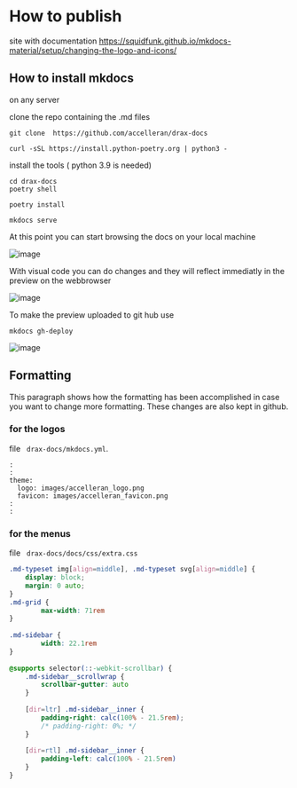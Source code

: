# How to publish

site with documentation
https://squidfunk.github.io/mkdocs-material/setup/changing-the-logo-and-icons/

## How to install mkdocs
on any server 

clone the repo containing the .md files
```
git clone  https://github.com/accelleran/drax-docs
```

```
curl -sSL https://install.python-poetry.org | python3 -
```

install the tools ( python 3.9 is needed)
``` 
cd drax-docs
poetry shell
```
``` 
poetry install
```
```
mkdocs serve
```

At this point you can start browsing the docs on your local machine

![image](https://user-images.githubusercontent.com/21971027/208943432-3ed84619-7da0-4f22-be50-74ab8d1d78f0.png)


With visual code you can do changes and they will reflect immediatly in the preview on the webbrowser

![image](https://user-images.githubusercontent.com/21971027/208943521-f34ab04a-477c-4454-90bf-c2151990dfc6.png)


To make the preview uploaded to git hub use
```
mkdocs gh-deploy
```

![image](https://user-images.githubusercontent.com/21971027/208943676-be1ce5cc-17c9-485a-ae55-a96261232c30.png)



## Formatting 
This paragraph shows how the formatting has been accomplished in case you want to change more formatting.
These changes are also kept in github. 

### for the logos
file ``` drax-docs/mkdocs.yml```. 
```
:
:
theme:                                    
  logo: images/accelleran_logo.png        
  favicon: images/accelleran_favicon.png
:
:
```

### for the menus
file ``` drax-docs/docs/css/extra.css``` 

``` css
.md-typeset img[align=middle], .md-typeset svg[align=middle] {                          
    display: block;                                                                     
    margin: 0 auto;                                                                     
}                                                                                       
.md-grid {                                                                              
        max-width: 71rem                                                                
}                                                                                       
                                                                                        
.md-sidebar {                                                                           
        width: 22.1rem                                                                  
}                                                                                       
                                                                                        
@supports selector(::-webkit-scrollbar) {                                               
    .md-sidebar__scrollwrap {                                                           
        scrollbar-gutter: auto                                                          
    }                                                                                   
                                                                                        
    [dir=ltr] .md-sidebar__inner {                                                      
        padding-right: calc(100% - 21.5rem);                                            
        /* padding-right: 0%; */                                                        
    }                                                                                   
                                                                                        
    [dir=rtl] .md-sidebar__inner {                                                      
        padding-left: calc(100% - 21.5rem)                                              
    }                                                                                   
}                                                                                       
```



